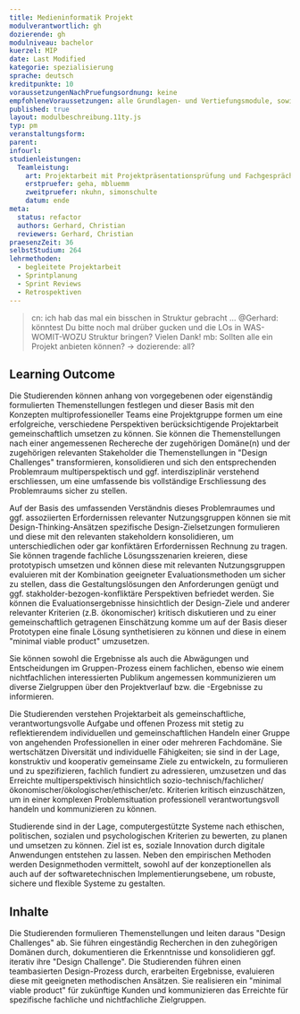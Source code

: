 ```yaml
---
title: Medieninformatik Projekt
modulverantwortlich: gh
dozierende: gh
modulniveau: bachelor
kuerzel: MIP
date: Last Modified
kategorie: spezialisierung
sprache: deutsch
kreditpunkte: 10
voraussetzungenNachPruefungsordnung: keine
empfohleneVoraussetzungen: alle Grundlagen- und Vertiefungsmodule, sowie das Praxissemester
published: true
layout: modulbeschreibung.11ty.js
typ: pm
veranstaltungsform: 
parent:
infourl: 
studienleistungen:
  Teamleistung:
    art: Projektarbeit mit Projektpräsentationsprüfung und Fachgespräch, sowie schriftliche Ausarbeitung
    erstpruefer: geha, mbluemm
    zweitpruefer: nkuhn, simonschulte
    datum: ende
meta:
  status: refactor
  authors: Gerhard, Christian
  reviewers: Gerhard, Christian
praesenzZeit: 36
selbstStudium: 264  
lehrmethoden:
  - begleitete Projektarbeit
  - Sprintplanung
  - Sprint Reviews
  - Retrospektiven
---
```


> cn: ich hab das mal ein bisschen in Struktur gebracht … @Gerhard: könntest Du bitte noch mal drüber gucken und die LOs in WAS-WOMIT-WOZU Struktur bringen? Vielen Dank!
> mb: Sollten alle ein Projekt anbieten können? -> dozierende: all?

## Learning Outcome

Die Studierenden können anhang von vorgegebenen oder eigenständig formulierten Themenstellungen festlegen und dieser Basis mit den Konzepten multiprofessioneller Teams eine Projektgruppe formen um eine erfolgreiche, verschiedene Perspektiven berücksichtigende Projektarbeit gemeinschaftlich umsetzen zu können. Sie können die Themenstellungen nach einer angemessenen Rechereche der zugehörigen Domäne(n) und der zugehörigen relevanten Stakeholder die Themenstellungen in "Design Challenges" transformieren, konsolidieren und sich den entsprechenden Problemraum multiperspektisch und ggf. interdisziplinär verstehend erschliessen, um eine umfassende bis vollständige Erschliessung des Problemraums sicher zu stellen.

Auf der Basis des umfassenden Verständnis dieses Problemraumes und ggf. assoziierten Erfordernissen relevanter Nutzungsgruppen können sie mit Design-Thinking-Ansätzen spezifische Design-Zielsetzungen formulieren und diese mit den relevanten stakeholdern konsolidieren, um unterschiedlichen oder gar konfiktären Erfordernissen Rechnung zu tragen. Sie können tragende fachliche Lösungsszenarien kreieren, diese prototypisch umsetzen und können diese mit relevanten Nutzungsgruppen evaluieren mit der Kombination geeigneter Evaluationsmethoden um sicher zu stellen, dass die Gestaltungslösungen den Anforderungen genügt und ggf. stakholder-bezogen-konfliktäre Perspektiven befriedet werden. Sie können die Evaluationsergebnisse hinsichtlich der Design-Ziele und anderer relevanter Kriterien (z.B. ökonomischer) kritisch diskutieren und zu einer gemeinschaftlich getragenen Einschätzung komme um auf der Basis dieser Prototypen eine finale Lösung synthetisieren zu können und diese in einem "minimal viable product" umzusetzen.

Sie können sowohl die Ergebnisse als auch die Abwägungen und Entscheidungen im Gruppen-Prozess einem fachlichen, ebenso wie einem nichtfachlichen interessierten Publikum angemessen kommunizieren um diverse Zielgruppen über den Projektverlauf bzw. die -Ergebnisse zu informieren.

Die Studierenden verstehen Projektarbeit als gemeinschaftliche, verantwortungsvolle Aufgabe und offenen Prozess mit stetig zu reflektierendem individuellen und gemeinschaftlichen Handeln einer Gruppe von angehenden Professionellen in einer oder mehreren Fachdomäne. Sie wertschätzen Diversität und individuelle Fähigkeiten; sie sind in der Lage, konstruktiv und kooperativ gemeinsame Ziele zu entwickeln, zu formulieren und zu spezifizieren, fachlich fundiert zu adressieren, umzusetzen und das Erreichte multiperspektivisch hinsichtlich sozio-technisch/fachlicher/ökonomischer/ökologischer/ethischer/etc. Kriterien kritisch einzuschätzen, um in einer komplexen Problemsituation professionell verantwortungsvoll handeln und kommunizieren zu können.


Studierende sind in der Lage, computergestützte Systeme nach ethischen, politischen, sozialen und psychologischen Kriterien zu bewerten, zu planen und umsetzen zu können. 
Ziel ist es, soziale Innovation durch digitale Anwendungen entstehen zu lassen. Neben den empirischen Methoden werden Designmethoden vermittelt, sowohl auf der konzeptionellen als auch auf der softwaretechnischen Implementierungsebene, um robuste, sichere und flexible Systeme zu gestalten. 



## Inhalte
Die Studierenden formulieren Themenstellungen und leiten daraus "Design Challenges" ab. Sie führen eingeständig Recherchen in den zuhegörigen Domänen durch, dokumentieren die Erkenntnisse und konsolidieren ggf. iterativ ihre "Design Challenge". Die Studierenden führen einen teambasierten Design-Prozess durch, erarbeiten Ergebnisse, evaluieren diese mit geeigneten methodischen Ansätzen. Sie realisieren ein "minimal viable product" für zukünftige Kunden und kommunizieren das Erreichte für spezifische fachliche und nichtfachliche Zielgruppen.


